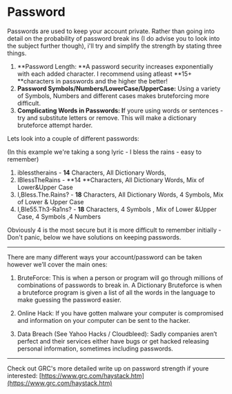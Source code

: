 # **Password**

Passwords are used to keep your account private. Rather than going into detail on the probability of password break ins \(I do advise you to look into the subject further though\), i'll try and simplify the strength by stating three things.

1. **Password Length: **A password security increases exponentially with each added character. I recommend using atleast **15+ **characters in passwords and the higher the better!
2. **Password Symbols/Numbers/LowerCase/UpperCase:** Using a variety of Symbols, Numbers and different cases makes bruteforcing more difficult.
3. **Complicating Words in Passwords: I**f youre using words or sentences - try and substitute letters or remove. This will make a dictionary bruteforce attempt harder.

Lets look into a couple of different passwords:

\(In this example we're taking a song lyric - I bless the rains - easy to remember\)

1. iblesstherains - **14** Characters, All Dictionary Words,
2. IBlessTheRains - **14 **Characters, All Dictionary Words, Mix of Lower&Upper Case
3. I,Bless.The.Rains? - **18** Characters, All Dictionary Words, 4 Symbols, Mix of Lower & Upper Case
4. I,Ble55.Th3-Ra1ns? - **18** Characters, 4 Symbols , Mix of Lower &Upper Case, 4 Symbols ,4 Numbers

Obviously 4 is the most secure but it is more difficult to remember initially - Don't panic, below we have solutions on keeping passwords.

---

There are many different ways your account/password can be taken however we’ll cover the main ones:

1. BruteForce: This is when a person or program will go through millions of combinations of passwords to break in. A Dictionary Bruteforce is when a bruteforce program is given a list of all the words in the language to make guessing the password easier.

2. Online Hack: If you have gotten malware your computer is compromised and information on your computer can be sent to the hacker.

3. Data Breach \(See Yahoo Hacks / Cloudbleed\): Sadly companies aren’t perfect and their services either have bugs or get hacked releasing personal information, sometimes including passwords.

---

Check out GRC's more detailed write up on password strength if youre interested: [https://www.grc.com/haystack.htm](https://www.grc.com/haystack.htm)

### 



